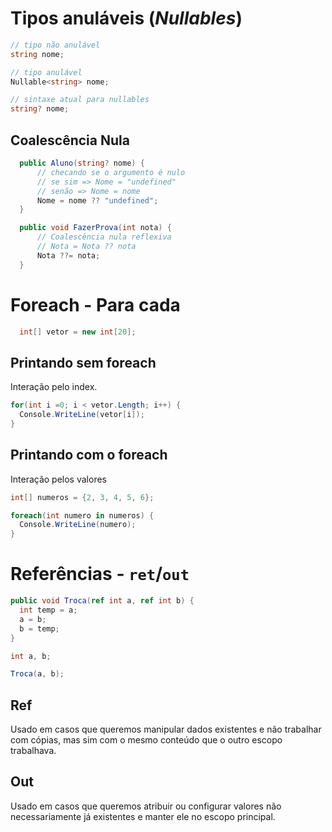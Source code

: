 # Tipos anuláveis (*Nullables*)

```c#
// tipo não anulável
string nome;

// tipo anulável
Nullable<string> nome;

// sintaxe atual para nullables
string? nome;
```

## Coalescência Nula

```c#
  public Aluno(string? nome) {
      // checando se o argumento é nulo
      // se sim => Nome = "undefined"
      // senão => Nome = nome
      Nome = nome ?? "undefined";
  }

  public void FazerProva(int nota) {
      // Coalescência nula reflexiva
      // Nota = Nota ?? nota
      Nota ??= nota;
  }
```

# Foreach - Para cada

```C#
  int[] vetor = new int[20];
```

## Printando sem foreach

Interação pelo index.

```c#
for(int i =0; i < vetor.Length; i++) {
  Console.WriteLine(vetor[i]);
}
```

## Printando com o foreach

Interação pelos valores
```c#
int[] numeros = {2, 3, 4, 5, 6};

foreach(int numero in numeros) {
  Console.WriteLine(numero);
}
```

# Referências - `ret`/`out`

```c#
public void Troca(ref int a, ref int b) {
  int temp = a;
  a = b;
  b = temp;
}
```

```c#
int a, b;

Troca(a, b);
```

## **Ref**

Usado em casos que queremos manipular dados existentes e não trabalhar com cópias, mas sim com o mesmo conteúdo que o outro escopo trabalhava. 

## **Out**

Usado em casos que queremos atribuir ou configurar valores não necessariamente já existentes e manter ele no escopo principal.
